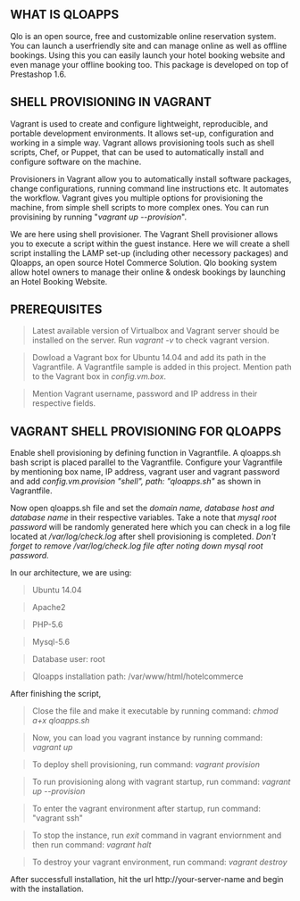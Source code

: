 ## WHAT IS QLOAPPS

Qlo is an open source, free and customizable online reservation system. You can launch a userfriendly site and can manage online as well as offline bookings. Using this you can easily launch your hotel booking website and even manage your offline booking too. This package is developed on top of Prestashop 1.6.


## SHELL PROVISIONING IN VAGRANT

Vagrant is used to create and configure lightweight, reproducible, and portable development environments. It allows set-up, configuration and working in a simple way. Vagrant allows provisioning tools such as shell scripts, Chef, or Puppet, that can be used to automatically install and configure software on the machine.

Provisioners in Vagrant allow you to automatically install software packages, change configurations, running command line instructions etc. It automates the workflow. Vagrant gives you multiple options for provisioning the machine, from simple shell scripts to more complex ones. You can run provisining by running "*vagrant up --provision*".

We are here using shell provisioner. The Vagrant Shell provisioner allows you to execute a script within the guest instance. Here we will create a shell script installing the LAMP set-up (including other necessory packages) and Qloapps, an open source Hotel Commerce Solution. Qlo booking system allow hotel owners to manage their online & ondesk bookings by launching an Hotel Booking Website.


## PREREQUISITES

> Latest available version of Virtualbox and Vagrant server should be installed on the server. Run *vagrant -v* to check vagrant version.

> Dowload a Vagrant box for Ubuntu 14.04 and add its path in the Vagrantfile. A Vagrantfile sample is added in this project. Mention path to the Vagrant box in *config.vm.box*. 

> Mention Vagrant username, password and IP address in their respective fields.


## VAGRANT SHELL PROVISIONING FOR QLOAPPS

Enable shell provisioning by defining function in Vagrantfile. A qloapps.sh bash script is placed parallel to the Vagrantfile. Configure your Vagrantfile by mentioning box name, IP address, vagrant user and vagrant password and add 
*config.vm.provision "shell", path: "qloapps.sh"* as shown in Vagrantfile.

Now open qloapps.sh file and set the *domain name, database host and database name* in their respective variables. Take a note that *mysql root password* will be randomly generated here which you can check in a log file located at */var/log/check.log* after shell provisioning is completed. *Don't forget to remove /var/log/check.log file after noting down mysql root password.*

In our architecture, we are using:

> Ubuntu 14.04

> Apache2

> PHP-5.6

> Mysql-5.6

> Database user: root

> Qloapps installation path: /var/www/html/hotelcommerce


After finishing the script, 

> Close the file and make it executable by running command: *chmod a+x qloapps.sh*

> Now, you can load you vagrant instance by running command: *vagrant up*

> To deploy shell provisioning, run command: *vagrant provision*

> To run provisioning along with vagrant startup, run command: *vagrant up --provision*

> To enter the vagrant environment after startup, run command: "vagrant ssh"

> To stop the instance, run *exit* command in vagrant enviornment and then run command: *vagrant halt*

> To destroy your vagrant environment, run command: *vagrant destroy* 

After successfull installation, hit the url http://your-server-name and begin with the installation.
